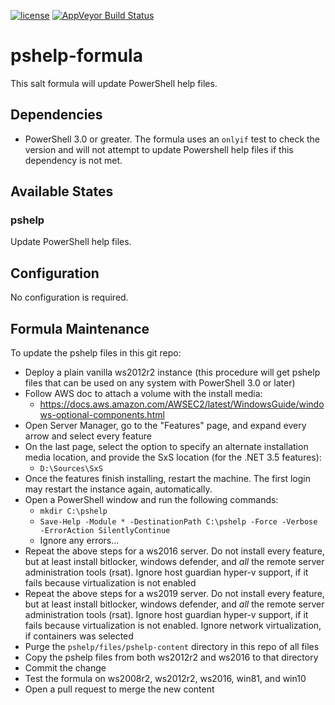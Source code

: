 [![license](https://img.shields.io/github/license/plus3it/pshelp-formula.svg)](./LICENSE)
[![AppVeyor Build Status](https://ci.appveyor.com/api/projects/status/github/plus3it/pshelp-formula?branch=master&svg=true)](https://ci.appveyor.com/project/plus3it/pshelp-formula)

# pshelp-formula

This salt formula will update PowerShell help files.

## Dependencies
-   PowerShell 3.0 or greater. The formula uses an `onlyif` test to check the
    version and will not attempt to update Powershell help files if this
    dependency is not met.

## Available States

### pshelp

Update PowerShell help files.

## Configuration
No configuration is required.

## Formula Maintenance

To update the pshelp files in this git repo:

-   Deploy a plain vanilla ws2012r2 instance (this procedure will get pshelp
    files that can be used on any system with PowerShell 3.0 or later)
-   Follow AWS doc to attach a volume with the install media:
    -   <https://docs.aws.amazon.com/AWSEC2/latest/WindowsGuide/windows-optional-components.html>
-   Open Server Manager, go to the "Features" page, and expand every arrow and
    select every feature
-   On the last page, select the option to specify an alternate installation media
    location, and provide the SxS location (for the .NET 3.5 features):
    -   `D:\Sources\SxS`
-   Once the features finish installing, restart the machine. The first login
    may restart the instance again, automatically.
-   Open a PowerShell window and run the following commands:
    -   `mkdir C:\pshelp`
    -   `Save-Help -Module * -DestinationPath C:\pshelp -Force -Verbose -ErrorAction SilentlyContinue`
    -   Ignore any errors...
-   Repeat the above steps for a ws2016 server. Do not install every feature,
    but at least install bitlocker, windows defender, and _all_ the remote server
    administration tools (rsat). Ignore host guardian hyper-v support, if it fails
    because virtualization is not enabled
-   Repeat the above steps for a ws2019 server. Do not install every feature,
    but at least install bitlocker, windows defender, and _all_ the remote server
    administration tools (rsat). Ignore host guardian hyper-v support, if it fails
    because virtualization is not enabled. Ignore network virtualization, if containers
    was selected
-   Purge the `pshelp/files/pshelp-content` directory in this repo of all files
-   Copy the pshelp files from both ws2012r2 and ws2016 to that directory
-   Commit the change
-   Test the formula on ws2008r2, ws2012r2, ws2016, win81, and win10
-   Open a pull request to merge the new content
